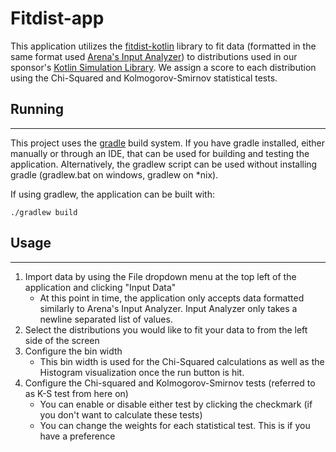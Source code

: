 # Fitdist-app

This application utilizes the
[fitdist-kotlin](https://github.com/bjroden/fitdist-kotlin) 
library to fit data (formatted in the same format used 
[Arena's Input Analyzer](https://www.rockwellautomation.com/en-us/products/software/arena-simulation.html))
to distributions used in our sponsor's 
[Kotlin Simulation Library](https://github.com/rossetti/KSL). 
We assign a score to each distribution using the Chi-Squared and
Kolmogorov-Smirnov statistical tests.

## Running
---
This project uses the [gradle](https://gradle.org/) build system. If you have
gradle installed, either manually or through an IDE, that can be used for
building and testing the application. Alternatively, the gradlew script can be
used without installing gradle (gradlew.bat on windows, gradlew on *nix).

If using gradlew, the application can be built with:

    ./gradlew build

## Usage
---
1. Import data by using the File dropdown menu at the top left of the
   application and clicking "Input Data"
    - At this point in time, the application only accepts data formatted
      similarly to Arena's Input Analyzer. Input Analyzer only takes a newline
      separated list of values.
2. Select the distributions you would like to fit your data to from the left
   side of the screen
3. Configure the bin width
    - This bin width is used for the Chi-Squared calculations as well as the
      Histogram visualization once the run button is hit.
4. Configure the Chi-squared and Kolmogorov-Smirnov tests (referred to as K-S
   test from here on)
    - You can enable or disable either test by clicking the checkmark (if you
      don't want to calculate these tests)
    - You can change the weights for each statistical test. This is if you have
      a preference

